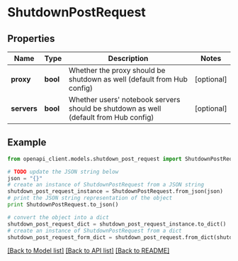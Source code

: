 # ShutdownPostRequest


## Properties

Name | Type | Description | Notes
------------ | ------------- | ------------- | -------------
**proxy** | **bool** | Whether the proxy should be shutdown as well (default from Hub config) | [optional] 
**servers** | **bool** | Whether users&#39; notebook servers should be shutdown as well (default from Hub config) | [optional] 

## Example

```python
from openapi_client.models.shutdown_post_request import ShutdownPostRequest

# TODO update the JSON string below
json = "{}"
# create an instance of ShutdownPostRequest from a JSON string
shutdown_post_request_instance = ShutdownPostRequest.from_json(json)
# print the JSON string representation of the object
print ShutdownPostRequest.to_json()

# convert the object into a dict
shutdown_post_request_dict = shutdown_post_request_instance.to_dict()
# create an instance of ShutdownPostRequest from a dict
shutdown_post_request_form_dict = shutdown_post_request.from_dict(shutdown_post_request_dict)
```
[[Back to Model list]](../README.md#documentation-for-models) [[Back to API list]](../README.md#documentation-for-api-endpoints) [[Back to README]](../README.md)


